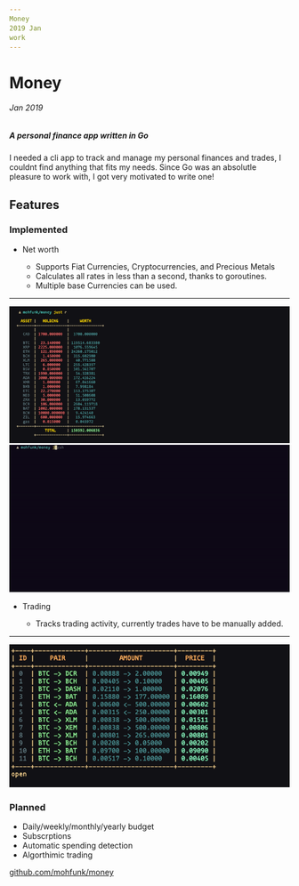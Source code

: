 ```yaml
---
Money
2019 Jan
work
---
```


# Money
###### Jan 2019
##### A personal finance app written in Go

I needed a cli app to track and manage my personal finances and trades, I
couldnt find anything that fits my needs. Since Go was an absolutle pleasure to
work with, I got very motivated to write one!


## Features

### Implemented

* Net worth

    - Supports Fiat Currencies, Cryptocurrencies, and Precious Metals
    - Calculates all rates in less than a second, thanks to goroutines.
    - Multiple base Currencies can be used.
---

![alt-text](../assets/img/nw.png)
![alt-text](../assets/img/gr.gif)


* Trading

    - Tracks trading activity, currently trades have to be manually added.
---

![alt-text](../assets/img/trading.png)

### Planned

* Daily/weekly/monthly/yearly budget
* Subscrptions
* Automatic spending detection
* Algorthimic trading


[github.com/mohfunk/money](https://github.com/mohfunk/money)
